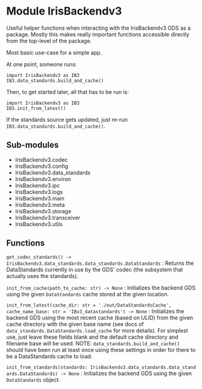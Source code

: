 Module IrisBackendv3
====================
Useful helper functions when interacting with the IrisBackendv3 GDS as a
package.
Mostly this makes really important functions accessible directly from the
top-level of the package.

Most basic use-case for a simple app.

At one point, someone runs:
```
import IrisBackendv3 as IB3
IB3.data_standards.build_and_cache()
```

Then, to get started later, all that has to be run is:
```
import IrisBackendv3 as IB3
IB3.init_from_latest()
```
If the standards source gets updated, just re-run
`IB3.data_standards.build_and_cache()`.

Sub-modules
-----------
* IrisBackendv3.codec
* IrisBackendv3.config
* IrisBackendv3.data_standards
* IrisBackendv3.environ
* IrisBackendv3.ipc
* IrisBackendv3.logs
* IrisBackendv3.main
* IrisBackendv3.meta
* IrisBackendv3.storage
* IrisBackendv3.transceiver
* IrisBackendv3.utils

Functions
---------

    
`get_codec_standards() ‑> IrisBackendv3.data_standards.data_standards.DataStandards`
:   Returns the DataStandards currently in use by the GDS' codec (the
    subsystem that actually uses the standards).

    
`init_from_cache(path_to_cache: str) ‑> None`
:   Initializes the backend GDS using the given `DataStandards` cache stored
    at the given location.

    
`init_from_latest(cache_dir: str = './out/DataStandardsCache', cache_name_base: str = 'IBv3_datastandards') ‑> None`
:   Initializes the backend GDS using the most recent cache (based on ULID)
    from the given cache directory with the given base name (see docs of
    `data_standards.DataStandards.load_cache` for more details).
    For simplest use, just leave these fields blank and the default cache
    directory and filename base will be used.
    NOTE: `data_standards.build_and_cache()` should have been run at least
    once using these settings in order for there to be a DataStandards cache to
    load.

    
`init_from_standards(standards: IrisBackendv3.data_standards.data_standards.DataStandards) ‑> None`
:   Initializes the backend GDS using the given `DataStandards` object.